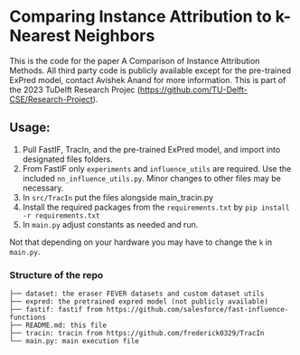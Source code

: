 # Comparing Instance Attribution to k-Nearest Neighbors

This is the code for the paper A Comparison of Instance Attribution Methods. All third party code is publicly available 
except for the pre-trained ExPred model, contact Avishek Anand for more information. This is part of the 2023 TuDelft Research Projec (https://github.com/TU-Delft-CSE/Research-Project).

## Usage:
  1. Pull FastIF, TracIn, and the pre-trained ExPred model, and import into designated files folders.
  2. From FastIF only ```experiments``` and ```influence_utils``` are required. Use the included ```nn_influence_utils.py```. Minor changes to other files may be necessary.
3. In ```src/TracIn``` put the files alongside main_tracin.py
4. Install the required packages from the ```requirements.txt``` by ```pip install -r requirements.txt```
5. In ```main.py``` adjust constants as needed and run.
     
Not that depending on your hardware you may have to change the `k` in `main.py`.

### Structure of the repo
```
├── dataset: the eraser FEVER datasets and custom dataset utils
├── expred: the pretrained expred model (not publicly available)
├── fastif: fastif from https://github.com/salesforce/fast-influence-functions
├── README.md: this file
├── tracin: tracin from https://github.com/frederick0329/TracIn
└── main.py: main execution file
```

